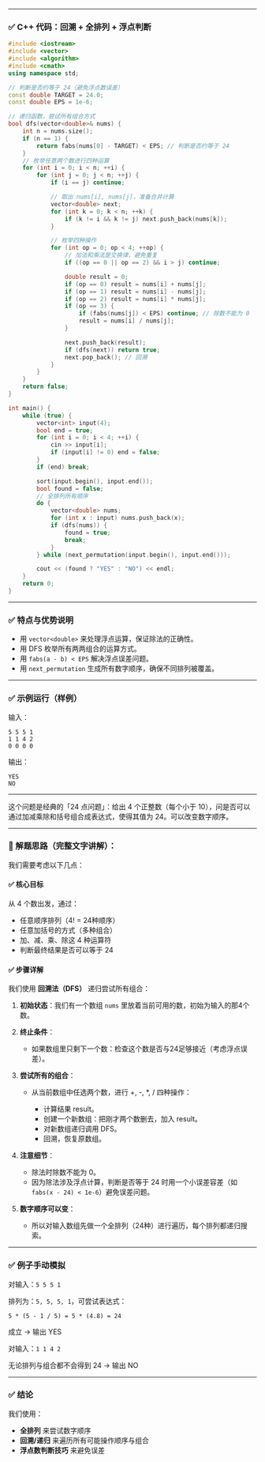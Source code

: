 
---

### ✅ C++ 代码：回溯 + 全排列 + 浮点判断

```cpp
#include <iostream>
#include <vector>
#include <algorithm>
#include <cmath>
using namespace std;

// 判断是否约等于 24（避免浮点数误差）
const double TARGET = 24.0;
const double EPS = 1e-6;

// 递归函数，尝试所有组合方式
bool dfs(vector<double>& nums) {
    int n = nums.size();
    if (n == 1) {
        return fabs(nums[0] - TARGET) < EPS; // 判断是否约等于 24
    }
    // 枚举任意两个数进行四种运算
    for (int i = 0; i < n; ++i) {
        for (int j = 0; j < n; ++j) {
            if (i == j) continue;

            // 取出 nums[i], nums[j]，准备合并计算
            vector<double> next;
            for (int k = 0; k < n; ++k) {
                if (k != i && k != j) next.push_back(nums[k]);
            }

            // 枚举四种操作
            for (int op = 0; op < 4; ++op) {
                // 加法和乘法是交换律，避免重复
                if ((op == 0 || op == 2) && i > j) continue;

                double result = 0;
                if (op == 0) result = nums[i] + nums[j];
                if (op == 1) result = nums[i] - nums[j];
                if (op == 2) result = nums[i] * nums[j];
                if (op == 3) {
                    if (fabs(nums[j]) < EPS) continue; // 除数不能为 0
                    result = nums[i] / nums[j];
                }

                next.push_back(result);
                if (dfs(next)) return true;
                next.pop_back(); // 回溯
            }
        }
    }
    return false;
}

int main() {
    while (true) {
        vector<int> input(4);
        bool end = true;
        for (int i = 0; i < 4; ++i) {
            cin >> input[i];
            if (input[i] != 0) end = false;
        }
        if (end) break;

        sort(input.begin(), input.end());
        bool found = false;
        // 全排列所有顺序
        do {
            vector<double> nums;
            for (int x : input) nums.push_back(x);
            if (dfs(nums)) {
                found = true;
                break;
            }
        } while (next_permutation(input.begin(), input.end()));

        cout << (found ? "YES" : "NO") << endl;
    }
    return 0;
}
```

---

### ✅ 特点与优势说明

* 用 `vector<double>` 来处理浮点运算，保证除法的正确性。
* 用 DFS 枚举所有两两组合的运算方式。
* 用 `fabs(a - b) < EPS` 解决浮点误差问题。
* 用 `next_permutation` 生成所有数字顺序，确保不同排列被覆盖。

---

### ✅ 示例运行（样例）

输入：

```
5 5 5 1
1 1 4 2
0 0 0 0
```

输出：

```
YES
NO
```

---

这个问题是经典的「24 点问题」：给出 4 个正整数（每个小于 10），问是否可以通过加减乘除和括号组合成表达式，使得其值为 24。可以改变数字顺序。

---

### 🧠 解题思路（完整文字讲解）：

我们需要考虑以下几点：

#### ✅ 核心目标

从 4 个数出发，通过：

* 任意顺序排列（4! = 24种顺序）
* 任意加括号的方式（多种组合）
* 加、减、乘、除这 4 种运算符
* 判断最终结果是否可以等于 24

#### ✅ 步骤详解

我们使用 **回溯法（DFS）** 递归尝试所有组合：

1. **初始状态**：我们有一个数组 `nums` 里放着当前可用的数，初始为输入的那4个数。

2. **终止条件**：

   * 如果数组里只剩下一个数：检查这个数是否与24足够接近（考虑浮点误差）。

3. **尝试所有的组合**：

   * 从当前数组中任选两个数，进行 +, -, \*, / 四种操作：

     * 计算结果 result。
     * 创建一个新数组：把刚才两个数删去，加入 result。
     * 对新数组递归调用 DFS。
     * 回溯，恢复原数组。

4. **注意细节**：

   * 除法时除数不能为 0。
   * 因为除法涉及浮点计算，判断是否等于 24 时用一个小误差容差（如 `fabs(x - 24) < 1e-6`）避免误差问题。

5. **数字顺序可以变**：

   * 所以对输入数组先做一个全排列（24种）进行遍历，每个排列都递归搜索。

---

### ✅ 例子手动模拟

对输入：`5 5 5 1`

排列为：`5, 5, 5, 1`，可尝试表达式：

```
5 * (5 - 1 / 5) = 5 * (4.8) = 24
```

成立 → 输出 YES

对输入：`1 1 4 2`

无论排列与组合都不会得到 24 → 输出 NO

---

### ✅ 结论

我们使用：

* **全排列** 来尝试数字顺序
* **回溯/递归** 来遍历所有可能操作顺序与组合
* **浮点数判断技巧** 来避免误差

